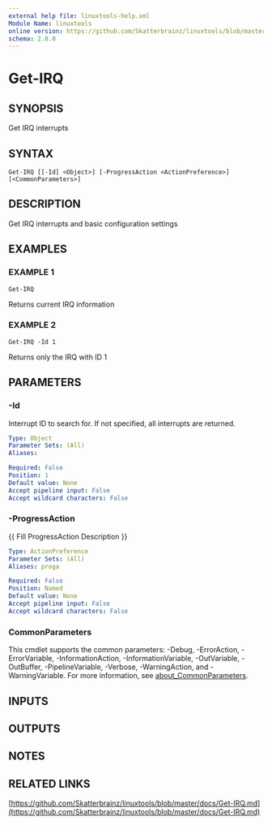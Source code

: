 ```yaml
---
external help file: linuxtools-help.xml
Module Name: linuxtools
online version: https://github.com/Skatterbrainz/linuxtools/blob/master/docs/Get-IRQ.md
schema: 2.0.0
---
```


# Get-IRQ

## SYNOPSIS
Get IRQ interrupts

## SYNTAX

```
Get-IRQ [[-Id] <Object>] [-ProgressAction <ActionPreference>] [<CommonParameters>]
```

## DESCRIPTION
Get IRQ interrupts and basic configuration settings

## EXAMPLES

### EXAMPLE 1
```
Get-IRQ
```

Returns current IRQ information

### EXAMPLE 2
```
Get-IRQ -Id 1
```

Returns only the IRQ with ID 1

## PARAMETERS

### -Id
Interrupt ID to search for.
If not specified, all interrupts are returned.

```yaml
Type: Object
Parameter Sets: (All)
Aliases:

Required: False
Position: 1
Default value: None
Accept pipeline input: False
Accept wildcard characters: False
```

### -ProgressAction
{{ Fill ProgressAction Description }}

```yaml
Type: ActionPreference
Parameter Sets: (All)
Aliases: proga

Required: False
Position: Named
Default value: None
Accept pipeline input: False
Accept wildcard characters: False
```

### CommonParameters
This cmdlet supports the common parameters: -Debug, -ErrorAction, -ErrorVariable, -InformationAction, -InformationVariable, -OutVariable, -OutBuffer, -PipelineVariable, -Verbose, -WarningAction, and -WarningVariable. For more information, see [about_CommonParameters](http://go.microsoft.com/fwlink/?LinkID=113216).

## INPUTS

## OUTPUTS

## NOTES

## RELATED LINKS

[https://github.com/Skatterbrainz/linuxtools/blob/master/docs/Get-IRQ.md](https://github.com/Skatterbrainz/linuxtools/blob/master/docs/Get-IRQ.md)

